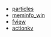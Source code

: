 - [particles](particles/README.md)
- [meminfo_win](meminfo_win/README.md)
- [fview](fview/README.md)
- [actionkv](actionkv/README.md)
